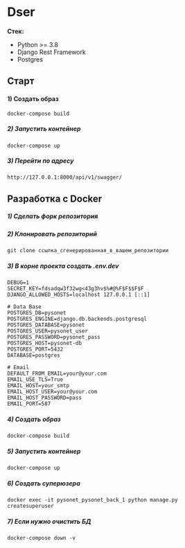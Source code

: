 # Dser
**Стек:**
- Python >= 3.8
- Django Rest Framework
- Postgres

## Старт

#### 1) Создать образ

    docker-compose build

##### 2) Запустить контейнер

    docker-compose up
    
##### 3) Перейти по адресу

    http://127.0.0.1:8000/api/v1/swagger/

## Разработка с Docker

##### 1) Сделать форк репозитория

##### 2) Клонировать репозиторий

    git clone ссылка_сгенерированная_в_вашем_репозитории

##### 3) В корне проекта создать .env.dev

    DEBUG=1
    SECRET_KEY=fdsadqw3f32wg<43g3hv$%#@%F$F$$F$F
    DJANGO_ALLOWED_HOSTS=localhost 127.0.0.1 [::1]
    
    # Data Base
    POSTGRES_DB=pysonet
    POSTGRES_ENGINE=django.db.backends.postgresql
    POSTGRES_DATABASE=pysonet
    POSTGRES_USER=pysonet_user
    POSTGRES_PASSWORD=pysonet_pass
    POSTGRES_HOST=pysonet-db
    POSTGRES_PORT=5432
    DATABASE=postgres

    # Email
    DEFAULT_FROM_EMAIL=your@your.com
    EMAIL_USE_TLS=True
    EMAIL_HOST=your_smtp
    EMAIL_HOST_USER=your@your.com
    EMAIL_HOST_PASSWORD=pass
    EMAIL_PORT=587
    
##### 4) Создать образ

    docker-compose build

##### 5) Запустить контейнер

    docker-compose up
    
##### 6) Создать суперюзера

    docker exec -it pysonet_pysonet_back_1 python manage.py createsuperuser
                                                        
##### 7) Если нужно очистить БД

    docker-compose down -v
 
